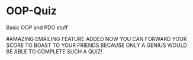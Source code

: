 # OOP-Quiz
Basic OOP and PDO stuff

#AMAZING EMAILING FEATURE ADDED
NOW YOU CAN FORWARD YOUR SCORE TO BOAST TO YOUR FRIENDS BECAUSE ONLY A GENIUS WOULD BE ABLE TO COMPLETE SUCH A QUIZ!
